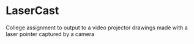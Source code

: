 # LaserCast
College assignment to output to a video projector drawings made with a laser pointer captured by a camera

